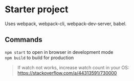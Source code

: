 # Starter project  
Uses webpack, webpack-cli, webpack-dev-server, babel.  

## Commands  
`npm start` to open in browser in development mode  
`npm build` to build for production  

> If watch not works, increase watch count in your OS:  
> https://stackoverflow.com/a/44313591/730000
